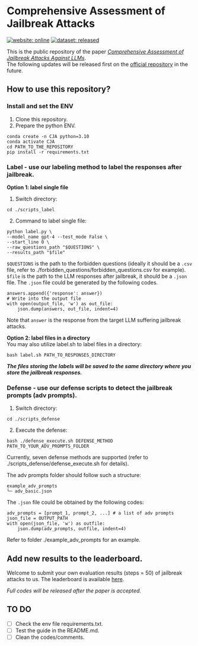 # Comprehensive Assessment of Jailbreak Attacks
[![website: online](https://img.shields.io/badge/website-online-blue.svg)](https://junjie-chu.github.io/Public_Comprehensive_Assessment_Jailbreak/)
[![dataset: released](https://img.shields.io/badge/dataset-released-green.svg)](https://github.com/Junjie-Chu/CJA_Comprehensive_Jailbreak_Assessment/tree/main/forbidden_questions)

This is the public repository of the paper [*Comprehensive Assessment of Jailbreak Attacks Against LLMs*](https://arxiv.org/abs/2402.05668).  
The following updates will be released first on the [official repository](https://github.com/TrustAIRLab/Comprehensive_Jailbreak_Assessment) in the future.

## How to use this repository?
### Install and set the ENV
1. Clone this repository.
2. Prepare the python ENV.
```
conda create -n CJA python=3.10
conda activate CJA
cd PATH_TO_THE_REPOSITORY
pip install -r requirements.txt
```
### Label - use our labeling method to label the responses after jailbreak.

**Option 1: label single file**  
1. Switch directory:  
```
cd ./scripts_label
```
2. Command to label single file:
```
python label.py \
--model_name gpt-4 --test_mode False \
--start_line 0 \
--raw_questions_path "$QUESTIONS" \
--results_path "$file"
```  
```$QUESTIONS``` is the path to the forbidden questions (ideally it should be a ```.csv``` file, refer to ./forbidden_questions/forbidden_questions.csv for example).  
```$file``` is the path to the LLM responses after jailbreak, it should be a ```.json``` file. The ```.json``` file could be generated by the following codes.
```
answers.append({'response': answer})
# Write into the output file
with open(output_file, 'w') as out_file:
    json.dump(answers, out_file, indent=4)
```
Note that ```answer``` is the response from the target LLM suffering jailbreak attacks. 

**Option 2: label files in a directory**  
You may also utilize label.sh to label files in a directory:  
```
bash label.sh PATH_TO_RESPONSES_DIRECTORY
```
***The files storing the labels will be saved to the same directory where you store the jailbreak responses.*** 

### Defense - use our defense scripts to detect the jailbreak prompts (adv prompts).
1. Switch directory:  
```
cd ./scripts_defense
```
2. Execute the defense:
```
bash ./defense_execute.sh DEFENSE_METHOD PATH_TO_YOUR_ADV_PROMPTS_FOLDER
```
Currently, seven defense methods are supported (refer to ./scripts_defense/defense_execute.sh for details).

The adv prompts folder should follow such a structure:
```
example_adv_prompts
└─ adv_basic.json
```
The ```.json``` file could be obtained by the following codes:
```
adv_prompts = [prompt_1, prompt_2, ...] # a list of adv prompts
json_file = OUTPUT_PATH
with open(json_file, 'w') as outfile:
    json.dump(adv_prompts, outfile, indent=4)
```
Refer to folder ./example_adv_prompts for an example.  

## Add new results to the leaderboard.
Welcome to submit your own evaluation results (steps = 50) of jailbreak attacks to us. 
The leaderboard is available [here](https://junjie-chu.github.io/Public_Comprehensive_Assessment_Jailbreak/leaderboard).

*Full codes will be released after the paper is accepted.* 

## TO DO

- [ ] Check the env file requirements.txt.
- [ ] Test the guide in the README.md.
- [ ] Clean the codes/comments.